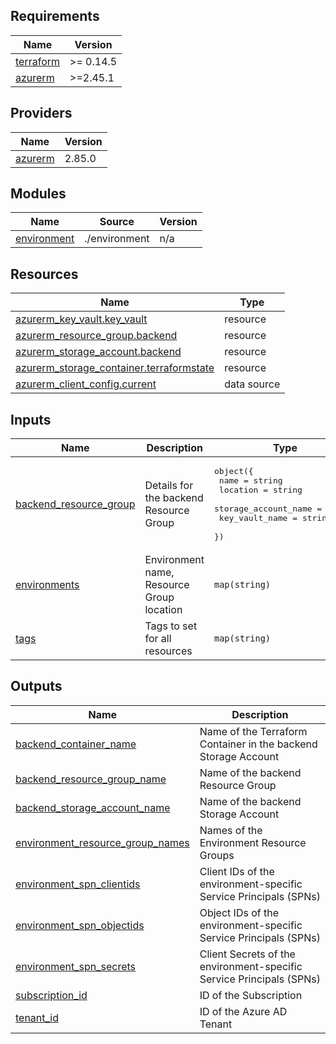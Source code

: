 <!-- BEGIN_TF_DOCS -->
## Requirements

| Name | Version |
|------|---------|
| <a name="requirement_terraform"></a> [terraform](#requirement\_terraform) | >= 0.14.5 |
| <a name="requirement_azurerm"></a> [azurerm](#requirement\_azurerm) | >=2.45.1 |

## Providers

| Name | Version |
|------|---------|
| <a name="provider_azurerm"></a> [azurerm](#provider\_azurerm) | 2.85.0 |

## Modules

| Name | Source | Version |
|------|--------|---------|
| <a name="module_environment"></a> [environment](#module\_environment) | ./environment | n/a |

## Resources

| Name | Type |
|------|------|
| [azurerm_key_vault.key_vault](https://registry.terraform.io/providers/hashicorp/azurerm/latest/docs/resources/key_vault) | resource |
| [azurerm_resource_group.backend](https://registry.terraform.io/providers/hashicorp/azurerm/latest/docs/resources/resource_group) | resource |
| [azurerm_storage_account.backend](https://registry.terraform.io/providers/hashicorp/azurerm/latest/docs/resources/storage_account) | resource |
| [azurerm_storage_container.terraformstate](https://registry.terraform.io/providers/hashicorp/azurerm/latest/docs/resources/storage_container) | resource |
| [azurerm_client_config.current](https://registry.terraform.io/providers/hashicorp/azurerm/latest/docs/data-sources/client_config) | data source |

## Inputs

| Name | Description | Type | Default | Required |
|------|-------------|------|---------|:--------:|
| <a name="input_backend_resource_group"></a> [backend\_resource\_group](#input\_backend\_resource\_group) | Details for the backend Resource Group | <pre>object({<br>        name = string<br>        location = string<br>        storage_account_name = string<br>        key_vault_name = string<br>    })</pre> | n/a | yes |
| <a name="input_environments"></a> [environments](#input\_environments) | Environment name, Resource Group location | `map(string)` | n/a | yes |
| <a name="input_tags"></a> [tags](#input\_tags) | Tags to set for all resources | `map(string)` | n/a | yes |

## Outputs

| Name | Description |
|------|-------------|
| <a name="output_backend_container_name"></a> [backend\_container\_name](#output\_backend\_container\_name) | Name of the Terraform Container in the backend Storage Account |
| <a name="output_backend_resource_group_name"></a> [backend\_resource\_group\_name](#output\_backend\_resource\_group\_name) | Name of the backend Resource Group |
| <a name="output_backend_storage_account_name"></a> [backend\_storage\_account\_name](#output\_backend\_storage\_account\_name) | Name of the backend Storage Account |
| <a name="output_environment_resource_group_names"></a> [environment\_resource\_group\_names](#output\_environment\_resource\_group\_names) | Names of the Environment Resource Groups |
| <a name="output_environment_spn_clientids"></a> [environment\_spn\_clientids](#output\_environment\_spn\_clientids) | Client IDs of the environment-specific Service Principals (SPNs) |
| <a name="output_environment_spn_objectids"></a> [environment\_spn\_objectids](#output\_environment\_spn\_objectids) | Object IDs of the environment-specific Service Principals (SPNs) |
| <a name="output_environment_spn_secrets"></a> [environment\_spn\_secrets](#output\_environment\_spn\_secrets) | Client Secrets of the environment-specific Service Principals (SPNs) |
| <a name="output_subscription_id"></a> [subscription\_id](#output\_subscription\_id) | ID of the Subscription |
| <a name="output_tenant_id"></a> [tenant\_id](#output\_tenant\_id) | ID of the Azure AD Tenant |
<!-- END_TF_DOCS -->